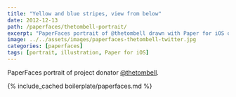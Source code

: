 ```yaml
---
title: "Yellow and blue stripes, view from below"
date: 2012-12-13
path: /paperfaces/thetombell-portrait/
excerpt: "PaperFaces portrait of @thetombell drawn with Paper for iOS on an iPad."
image: ../../assets/images/paperfaces-thetombell-twitter.jpg
categories: [paperfaces]
tags: [portrait, illustration, Paper for iOS]
---
```


PaperFaces portrait of project donator [@thetombell](https://twitter.com/thetombell).

{% include_cached boilerplate/paperfaces.md %}
